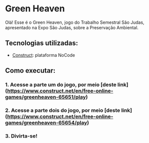 # Green Heaven

Olá! Esse é o Green Heaven, jogo do Trabalho Semestral São Judas, apresentado na Expo São Judas, sobre a Preservação Ambiental.

## Tecnologias utilizadas:

* [Construct](https://www.construct.net/en): plataforma NoCode

## Como executar:

### **1. Acesse a parte um do jogo, por meio [deste link] (https://www.construct.net/en/free-online-games/greenheaven-65651/play)**

### **2.  Acesse a parte dois do jogo, por meio [deste link] (https://www.construct.net/en/free-online-games/greenheaven-65654/play)**

### **3. Divirta-se!**



